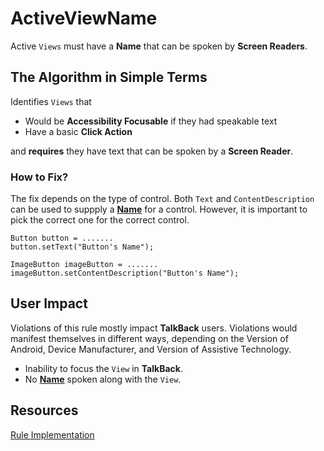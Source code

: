 # ActiveViewName

Active `Views` must have a **Name** that can be spoken by **Screen Readers**.

## The Algorithm in Simple Terms

Identifies `Views` that 

- Would be **Accessibility Focusable** if they had speakable text
- Have a basic **Click Action**

and **requires** they have text that can be spoken by a **Screen Reader**. 

### How to Fix?

The fix depends on the type of control. Both `Text` and `ContentDescription` can be used to 
suppply a [**Name**](name-role-value.md#Name) for a control. However, it is important to pick 
the correct one for the correct control.

```
Button button = .......
button.setText("Button's Name");

ImageButton imageButton = .......
imageButton.setContentDescription("Button's Name");
```

## User Impact

Violations of this rule mostly impact **TalkBack** users. Violations would manifest themselves
in different ways, depending on the Version of Android, Device Manufacturer, and Version of
Assistive Technology.

- Inability to focus the `View` in **TalkBack**.
- No [**Name**](name-role-value.md#Name) spoken along with the `View`.

## Resources

[Rule Implementation](https://github.com/dequelabs/axe-android/blob/5cbbddd48be53af11c82406d670dd199a5548f3b/src/main/java/com/deque/axe/android/rules/hierarchy/ActiveViewName.java)
